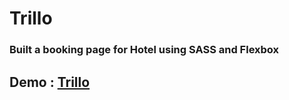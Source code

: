 # Trillo
### Built a booking page for Hotel using SASS and Flexbox
## Demo : [Trillo](https://shubhaemk.github.io/trillo/)
